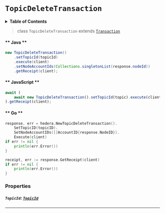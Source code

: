 # `TopicDeleteTransaction`

<details>
<summary><b>Table of Contents</b></summary>

| Item | Java | JavaScript | Go
| - | - | - | - |
| [`TopicId`](#topicid) | ✅ | ✅ | ✅
</details>

> class `TopicDeleteTransaction` extends [`Transaction`](reference/Transaction.md)

<!-- tabs:start -->

#### ** Java **

```java
new TopicDeleteTransaction()
    .setTopicId(topicId)
    .execute(client)
    .setNodeAccountIds(Collections.singletonList(response.nodeId))
    .getReceipt(client);
```

#### ** JavaScript **

```js
await (
    await new TopicDeleteTransaction().setTopicId(topic).execute(client)
).getReceipt(client);
```

#### ** Go **

```go
response, err = hedera.NewTopicDeleteTransaction().
    SetTopicID(topicID).
    SetNodeAccountIDs([]AccountID{response.NodeID}).
    Execute(client)
if err != nil {
    println(err.Error())
}

receipt, err := response.GetReceipt(client)
if err != nil {
    println(err.Error())
}
```

<!-- tabs:end -->

### Properties

##### `TopicId`: [`TopicId`](reference/consensus/TopicId.md)

---
